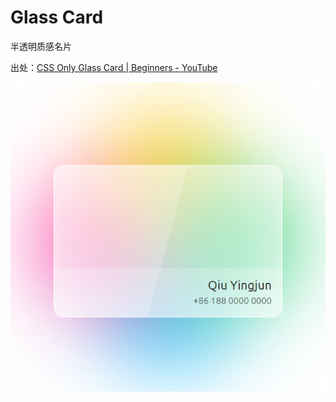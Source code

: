 # Glass Card

半透明质感名片

出处：[CSS Only Glass Card | Beginners - YouTube](https://www.youtube.com/watch?v=SfIWOCsNIwk)

![Glass Card](readme.png)